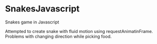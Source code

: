 # SnakesJavascript
Snakes game in Javascript

Attempted to create snake with fluid motion using requestAnimatinFrame.
Problems with changing direction while picking food.

